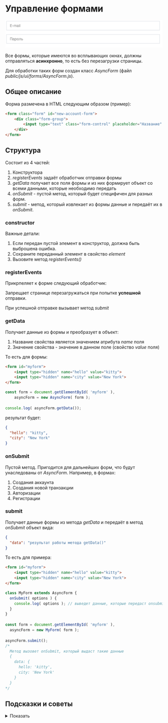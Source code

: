 # Управление формами

![sidebar toggle](../img/form.png)

Все формы, которые имеются во всплывающих окнах, должны отправляться 
__асинхронно__, то есть без перезагрузки страницы.

Для обработки таких форм создан класс *AsyncForm* 
(файл *public/js/ui/forms/AsyncForm.js*).

## Общее описание

Форма размечена в HTML следующим образом (пример):

```html
<form class="form" id="new-account-form">
    <div class="form-group">
        <input type="text" class="form-control" placeholder="Название" name="name" required>
    </div>
</form>
```

## Структура 

Состоит из 4 частей:

1. Конструктора
2. *registerEvents* задаёт обработчик отправки формы
3. *getData* получает все поля формы и из них формирует объект со всеми
данными, которые необходимо передать
4. *onSubmit* - пустой метод, который будет специфичен для разных форм.
5. *submit* - метод, который извлекает 
из формы данные и передаёт их в *onSubmit*.

### constructor

Важные детали:

1. Если передан пустой элемент в конструктор, должна быть выброшена ошибка.
2. Сохраните переданный элемент в свойство *element*
3. Вызовите метод *registerEvents()*

### registerEvents

Прикрпеляет к форме следующий обработчик:

Запрещает странице перезагружаться при попытке __успешной__ отправки.

При успешной отправке вызывает метод *submit*

### getData

Получает данные из формы и преобразует в объект:

1. Название свойства является значением атрибута *name* поля
2. Значение свойства - значение в данном поле (свойство *value* поля)

То есть для формы:

```html
<form id="myform">
    <input type="hidden" name="hello" value="kitty">
    <input type="hidden" name="city" value="New York">
</form>
```

```javascript
const form = document.getElementById( 'myform' ),
    asyncForm = new AsyncForm( form );

console.log( asyncForm.getData());
```

результат будет:

```json
{
  "hello": "kitty",
  "city": "New York"
}
```

### onSubmit

Пустой метод. Пригодится для дальнейших форм, что будут унаследованы от
*AsyncForm*. Например, в формах:

1. Создания аккаунта
2. Создания новой транзакции
3. Авторизации
4. Регистрации

### submit

Получает данные формы из метода *getData* и передаёт в метод *onSubmit*
объект вида:

```json
{
  "data": "результат работы метода getData()"
}
```

То есть для примера:

```html
<form id="myform">
    <input type="hidden" name="hello" value="kitty">
    <input type="hidden" name="city" value="New York">
</form>
```

```javascript
class MyForm extends AsyncForm {
  onSubmit( options ) {
    console.log( options ); // выведет данные, которые передаст onsubmit
  }
}

const form = document.getElementById( 'myform' ),
  asyncForm = new MyForm( form );

asyncForm.submit();
/*
  Метод вызовет onSubmit, который выдаст такие данные
  {
    data: {
      hello: 'kitty',
      city: 'New York'
    }
  }
*/
```

## Подсказки и советы

<details>

<summary>Показать</summary>

### Объект данных формы

Помните, что для того, чтобы быстро получить все данные формы,
можно воспользоваться объектом *FormData*.

Например, для формы:

```html
<form action="" id="myform">
    <input type="hidden" name="hello" value="kitty">
    <input type="hidden" name="city" value="New York">
</form>
```

```javascript
const form = document.getElementById( 'myform' ),
    formData = new FormData( form ),
    entries = formData.entries();

for (let item of entries) {
  const key = item[ 0 ],
    value = item[ 1 ];
  console.log( `${key}: ${value}` );
}
```

Выдаст:

```
hello: kitty
city: New York
``` 

Обратите внимание, что в данном коде для удобства используется метод
[entries()](https://developer.mozilla.org/ru/docs/Web/API/FormData/entries)

</details>
